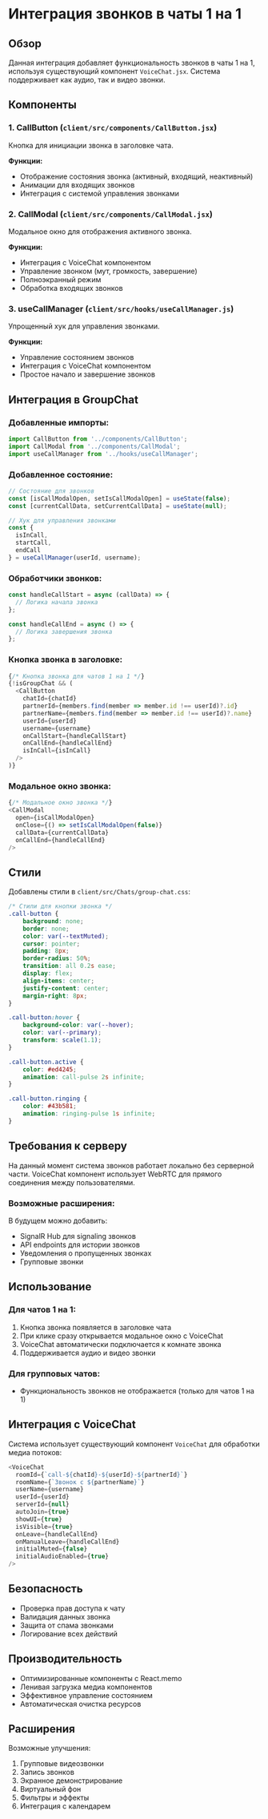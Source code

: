 # Интеграция звонков в чаты 1 на 1

## Обзор

Данная интеграция добавляет функциональность звонков в чаты 1 на 1, используя существующий компонент `VoiceChat.jsx`. Система поддерживает как аудио, так и видео звонки.

## Компоненты

### 1. CallButton (`client/src/components/CallButton.jsx`)
Кнопка для инициации звонка в заголовке чата.

**Функции:**
- Отображение состояния звонка (активный, входящий, неактивный)
- Анимации для входящих звонков
- Интеграция с системой управления звонками

### 2. CallModal (`client/src/components/CallModal.jsx`)
Модальное окно для отображения активного звонка.

**Функции:**
- Интеграция с VoiceChat компонентом
- Управление звонком (мут, громкость, завершение)
- Полноэкранный режим
- Обработка входящих звонков

### 3. useCallManager (`client/src/hooks/useCallManager.js`)
Упрощенный хук для управления звонками.

**Функции:**
- Управление состоянием звонков
- Интеграция с VoiceChat компонентом
- Простое начало и завершение звонков

## Интеграция в GroupChat

### Добавленные импорты:
```javascript
import CallButton from '../components/CallButton';
import CallModal from '../components/CallModal';
import useCallManager from '../hooks/useCallManager';
```

### Добавленное состояние:
```javascript
// Состояние для звонков
const [isCallModalOpen, setIsCallModalOpen] = useState(false);
const [currentCallData, setCurrentCallData] = useState(null);

// Хук для управления звонками
const {
  isInCall,
  startCall,
  endCall
} = useCallManager(userId, username);
```

### Обработчики звонков:
```javascript
const handleCallStart = async (callData) => {
  // Логика начала звонка
};

const handleCallEnd = async () => {
  // Логика завершения звонка
};
```

### Кнопка звонка в заголовке:
```javascript
{/* Кнопка звонка для чатов 1 на 1 */}
{!isGroupChat && (
  <CallButton
    chatId={chatId}
    partnerId={members.find(member => member.id !== userId)?.id}
    partnerName={members.find(member => member.id !== userId)?.name}
    userId={userId}
    username={username}
    onCallStart={handleCallStart}
    onCallEnd={handleCallEnd}
    isInCall={isInCall}
  />
)}
```

### Модальное окно звонка:
```javascript
{/* Модальное окно звонка */}
<CallModal
  open={isCallModalOpen}
  onClose={() => setIsCallModalOpen(false)}
  callData={currentCallData}
  onCallEnd={handleCallEnd}
/>
```

## Стили

Добавлены стили в `client/src/Chats/group-chat.css`:

```css
/* Стили для кнопки звонка */
.call-button {
    background: none;
    border: none;
    color: var(--textMuted);
    cursor: pointer;
    padding: 8px;
    border-radius: 50%;
    transition: all 0.2s ease;
    display: flex;
    align-items: center;
    justify-content: center;
    margin-right: 8px;
}

.call-button:hover {
    background-color: var(--hover);
    color: var(--primary);
    transform: scale(1.1);
}

.call-button.active {
    color: #ed4245;
    animation: call-pulse 2s infinite;
}

.call-button.ringing {
    color: #43b581;
    animation: ringing-pulse 1s infinite;
}
```

## Требования к серверу

На данный момент система звонков работает локально без серверной части. VoiceChat компонент использует WebRTC для прямого соединения между пользователями.

### Возможные расширения:

В будущем можно добавить:
- SignalR Hub для signaling звонков
- API endpoints для истории звонков
- Уведомления о пропущенных звонках
- Групповые звонки

## Использование

### Для чатов 1 на 1:
1. Кнопка звонка появляется в заголовке чата
2. При клике сразу открывается модальное окно с VoiceChat
3. VoiceChat автоматически подключается к комнате звонка
4. Поддерживается аудио и видео звонки

### Для групповых чатов:
- Функциональность звонков не отображается (только для чатов 1 на 1)

## Интеграция с VoiceChat

Система использует существующий компонент `VoiceChat` для обработки медиа потоков:

```javascript
<VoiceChat
  roomId={`call-${chatId}-${userId}-${partnerId}`}
  roomName={`Звонок с ${partnerName}`}
  userName={username}
  userId={userId}
  serverId={null}
  autoJoin={true}
  showUI={true}
  isVisible={true}
  onLeave={handleCallEnd}
  onManualLeave={handleCallEnd}
  initialMuted={false}
  initialAudioEnabled={true}
/>
```

## Безопасность

- Проверка прав доступа к чату
- Валидация данных звонка
- Защита от спама звонками
- Логирование всех действий

## Производительность

- Оптимизированные компоненты с React.memo
- Ленивая загрузка медиа компонентов
- Эффективное управление состоянием
- Автоматическая очистка ресурсов

## Расширения

Возможные улучшения:
1. Групповые видеозвонки
2. Запись звонков
3. Экранное демонстрирование
4. Виртуальный фон
5. Фильтры и эффекты
6. Интеграция с календарем 